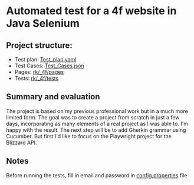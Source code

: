 # Automated test for a 4f website in Java Selenium

## Project structure:
- Test plan: [Test_plan.yaml](src/test/resources/Test_plan.yaml)
- Test Cases: [Test_Cases.json](src/test/resources/Test_Cases.json)
- Pages: [rk/_4f/pages](src/test/java/rk/_4f/pages)
- Tests: [rk/_4f/tests](src/test/java/rk/_4f/tests)

## Summary and evaluation
The project is based on my previous professional work but in a much more limited form. 
The goal was to create a project from scratch in just a few days, incorporating as many elements of a real project as I was able to. 
I'm happy with the result. The next step will be to add Gherkin grammar using Cucumber. 
But first I'd like to focus on the Playwright project for the Blizzard API.

## Notes
Before running the tests, fill in email and password in [config.properties](src/test/resources/config.properties) file
